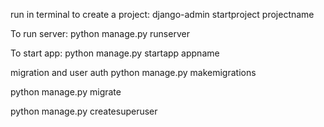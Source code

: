 run in terminal to create a project:
django-admin startproject projectname

To run server:
python manage.py runserver

To start app:
python manage.py startapp appname

migration and user auth
python manage.py makemigrations

python manage.py migrate

python manage.py createsuperuser

